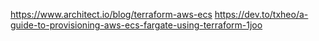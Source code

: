 https://www.architect.io/blog/terraform-aws-ecs
https://dev.to/txheo/a-guide-to-provisioning-aws-ecs-fargate-using-terraform-1joo